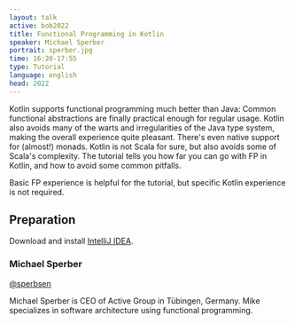 ```yaml
---
layout: talk
active: bob2022
title: Functional Programming in Kotlin
speaker: Michael Sperber
portrait: sperber.jpg
time: 16:20-17:55
type: Tutorial
language: english
head: 2022
---
```


Kotlin supports functional programming much better than Java: Common
functional abstractions are finally practical enough for regular
usage.  Kotlin also avoids many of the warts and irregularities of the
Java type system, making the overall experience quite pleasant.
There's even native support for (almost!) monads.  Kotlin is not Scala
for sure, but also avoids some of Scala's complexity.  The tutorial
tells you how far you can go with FP in Kotlin, and how to avoid some
common pitfalls.

Basic FP experience is helpful for the tutorial, but specific Kotlin
experience is not required.

## Preparation

Download and install [IntelliJ IDEA](https://www.jetbrains.com/).

### Michael Sperber

[@sperbsen](https://twitter.com/sperbsen)

Michael Sperber is CEO of Active Group in Tübingen, Germany.  Mike
specializes in software architecture using functional programming.
